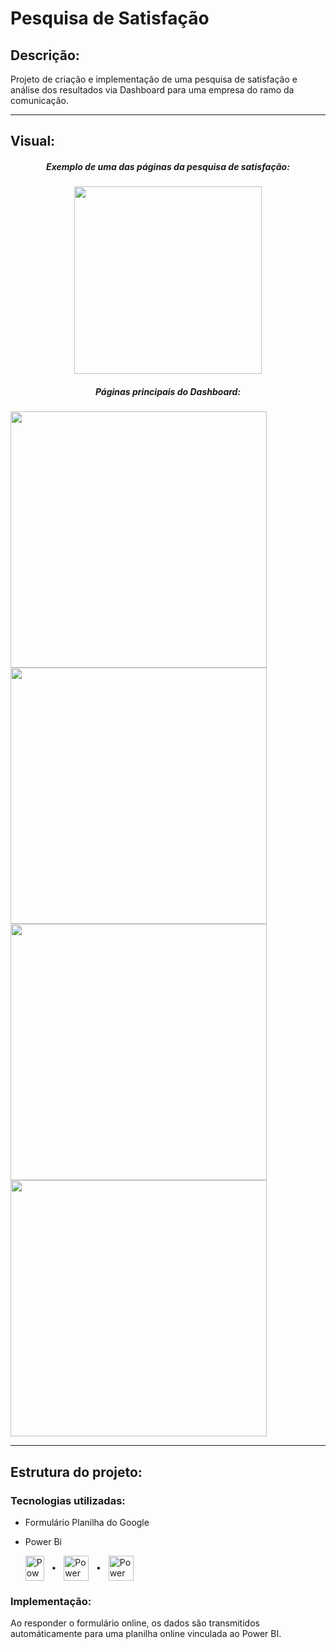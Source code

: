 # Pesquisa de Satisfação
<h2 align="left">Descrição:</h2>
Projeto de criação e implementação de uma pesquisa de satisfação e análise dos resultados via Dashboard para uma empresa do ramo da comunicação.
<hr>

<h2 align="Left">Visual: </h2>

<h5 align="center">Exemplo de uma das páginas da pesquisa de satisfação:</h5>
</p>
<div align="center">
<img src="https://github.com/user-attachments/assets/fdf1c42b-aaae-407a-a24e-a1e86db44bba" width="300px" />
</div>

</p>
</p>
<h5 align="center">Páginas principais do Dashboard:</h5>
</p>
<p>
    <img src="https://github.com/user-attachments/assets/5d8a86fd-4af2-467f-973b-0c827f3a38e6" width="410px" />
    <img src="https://github.com/user-attachments/assets/01600ce1-fba2-4b49-9f06-87c1c012acf6" width="410px" />
    <img src="https://github.com/user-attachments/assets/b331c14e-a5a3-46ce-80d0-0e05ac73448d" width="410px" />
    <img src="https://github.com/user-attachments/assets/0c89bd7e-a189-4a41-b62f-a536b1de53dc" width="410px" />
</p>
<hr>

<h2 align="Left">Estrutura do projeto: </h2>
<h3 align="Left">Tecnologias utilizadas: </h3>

- Formulário Planilha do Google

- Power Bi


  </a> <img align="center" src="https://mailmeteor.com/logos/assets/PNG/Google_Forms_Logo_512px.png" alt="Power Bi" width="30" height="40"/>
  </a> &nbsp;
  </a> •
  </a> &nbsp;
  </a> <img align="center" src="https://cdn-icons-png.flaticon.com/512/5968/5968557.png" alt="Power Bi" width="40" height="40"/>
  </a> &nbsp;
  </a> •
  </a> &nbsp;
  </a> <img align="center" src="https://upload.wikimedia.org/wikipedia/commons/thumb/c/cf/New_Power_BI_Logo.svg/630px-New_Power_BI_Logo.svg.png" alt="Power Bi" width="40" height="40"/>

<h3 align="Left">Implementação: </h3>
Ao responder o formulário online, os dados são transmitidos automáticamente para uma planilha online vinculada ao Power BI.

